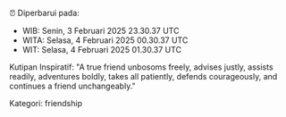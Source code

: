 ⏰ Diperbarui pada:
- WIB: Senin, 3 Februari 2025 23.30.37 UTC
- WITA: Selasa, 4 Februari 2025 00.30.37 UTC
- WIT: Selasa, 4 Februari 2025 01.30.37 UTC

Kutipan Inspiratif:
"A true friend unbosoms freely, advises justly, assists readily, adventures boldly, takes all patiently, defends courageously, and continues a friend unchangeably."


Kategori: friendship

